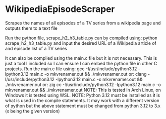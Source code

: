 # WikipediaEpisodeScraper
Scrapes the names of all episodes of a TV series from a wikipedia page and outputs them to a text file

Run the python file, scrape_h2_h3_table.py can by compiled using:
python scrape_h2_h3_table.py
and input the desired URL of a Wikipedia article of and episode list of a TV series

It can also be compiled using the main.c file but it is not necessary. This is just a tool I included so I can ensure I can embed the python file in other C projects. 
Run the main.c file using:
gcc -I/usr/include/python3.12 -lpython3.12 main.c -o mkvrenamer.out && ./mkvrenamer.out
or:
clang -I/usr/include/python3.12 -lpython3.12 main.c -o mkvrenamer.out && ./mkvrenamer.out
or:
zig cc -I/usr/include/python3.12 -lpython3.12 main.c -o mkvrenamer.out && ./mkvrenamer.out
NOTE: This is tested in Arch Linux, on Windows it is tested using WSL. 
NOTE: Python 3.12 must be installed as it is what is used in the compile statements. It may work with a different version of python but the above statement must be changed from python 3.12 to 3.x (x being the given version)
